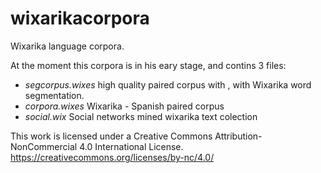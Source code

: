 # wixarikacorpora
Wixarika language corpora.

At the moment this corpora is in his eary stage, and contins 3 files:
- *segcorpus.wixes* high quality paired corpus with , with Wixarika word segmentation.
- *corpora.wixes* Wixarika - Spanish paired corpus
- *social.wix* Social networks mined wixarika text colection

This work is licensed under a Creative Commons Attribution-NonCommercial 4.0 International License.
https://creativecommons.org/licenses/by-nc/4.0/
